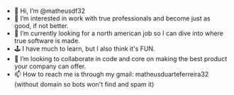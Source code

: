 - 👋 Hi, I’m @matheusdf32
- 👀 I’m interested in work with true professionals and become just as good, if not better.
- 🌱 I’m currently looking for a north american job so I can dive into where true software is made.
-  🕹 I have much to learn, but I also think it's FUN.
- 💞️ I’m looking to collaborate in code and core on making the best product your company can offer.
- 📫 How to reach me is through my gmail: matheusduarteferreira32 (without domain so bots won't find and spam it)
